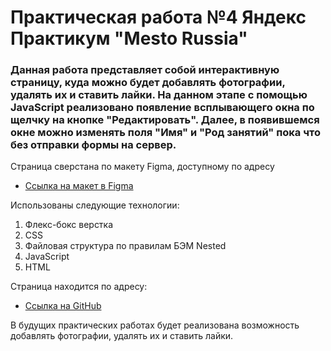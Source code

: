 # Практическая работа №4 Яндекс Практикум "Mesto Russia"

### Данная работа представляет собой интерактивную страницу, куда можно будет добавлять фотографии, удалять их и ставить лайки. На данном этапе с помощью JavaScript реализовано появление всплывающего окна по щелчку на кнопке "Редактировать". Далее, в появившемся окне можно изменять поля "Имя" и "Род занятий" пока что без отправки формы на сервер. 

Страница сверстана по макету Figma, доступному по адресу
* [Ссылка на макет в Figma](https://www.figma.com/file/2cn9N9jSkmxD84oJik7xL7/JavaScript.-Sprint-4?node-id=0%3A1)

Использованы следующие технологии:
1. Флекс-бокс верстка
2. CSS
3. Файловая структура по правилам БЭМ Nested
4. JavaScript
5. HTML

Страница находится по адресу:
* [Ссылка на GitHub](https://screench.github.io/mesto/)

В будущих практических работах будет реализована возможность добавлять фотографии, удалять их и ставить лайки.